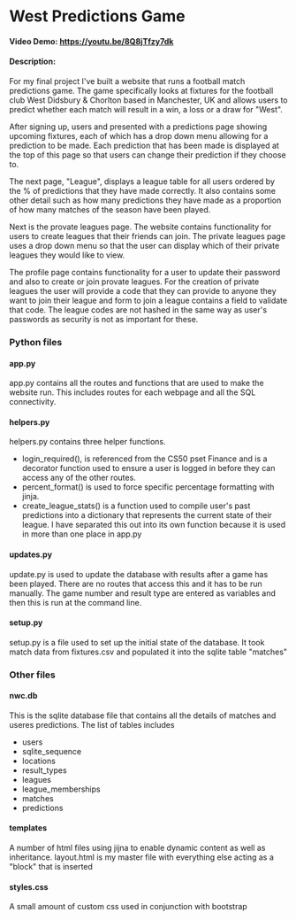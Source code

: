 # West Predictions Game
#### Video Demo:  https://youtu.be/8Q8jTfzy7dk
#### Description:

For my final project I've built a website that runs a football match predictions game. The game specifically looks at fixtures for the football club West Didsbury & Chorlton based in Manchester, UK and allows users to predict whether each match will result in a win, a loss or a draw for "West".

After signing up, users and presented with a predictions page showing upcoming fixtures, each of which has a drop down menu allowing for a prediction to be made. Each prediction that has been made is displayed at the top of this page so that users can change their prediction if they choose to.

The next page, "League", displays a league table for all users ordered by the % of predictions that they have made correctly. It also contains some other detail such as how many predictions they have made as a proportion of how many matches of the season have been played.

Next is the provate leagues page. The website contains functionality for users to create leagues that their friends can join. The private leagues page uses a drop down menu so that the user can display which of their private leagues they would like to view.

The profile page contains functionality for a user to update their password and also to create or join provate leagues. For the creation of private leagues the user will provide a code that they can provide to anyone they want to join their league and form to join a league contains a field to validate that code. The league codes are not hashed in the same way as user's passwords as security is not as important for these.

### Python files

#### app.py

app.py contains all the routes and functions that are used to make the website run. This includes routes for each webpage and all the SQL connectivity.

#### helpers.py

helpers.py contains three helper functions.
- login_required(), is referenced from the CS50 pset Finance and is a decorator function used to ensure a user is logged in before they can access any of the other routes.
- percent_format() is used to force specific percentage formatting with jinja.
- create_league_stats() is a function used to compile user's past predictions into a dictionary that represents the current state of their league. I have separated this out into its own function because it is used in more than one place in app.py

#### updates.py

update.py is used to update the database with results after a game has been played. There are no routes that access this and it has to be run manually. The game number and result type are entered as variables and then this is run at the command line.

#### setup.py

setup.py is a file used to set up the initial state of the database. It took match data from fixtures.csv and populated it into the sqlite table "matches"

### Other files

#### nwc.db

This is the sqlite database file that contains all the details of matches and useres predictions. The list of tables includes

- users
- sqlite_sequence
- locations
- result_types
- leagues
- league_memberships
- matches
- predictions

#### templates

A number of html files using jijna to enable dynamic content as well as inheritance. layout.html is my master file with everything else acting as a "block" that is inserted

#### styles.css

A small amount of custom css used in conjunction with bootstrap